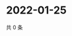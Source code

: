 # 2022-01-25

共 0 条

<!-- BEGIN WEIBO -->
<!-- 最后更新时间 Tue Jan 25 2022 17:13:46 GMT+0800 (China Standard Time) -->

<!-- END WEIBO -->
